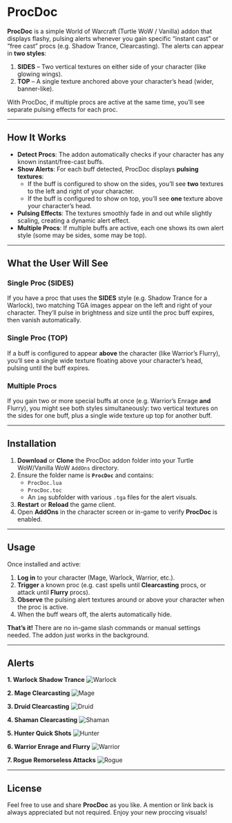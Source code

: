 # ProcDoc

**ProcDoc** is a simple World of Warcraft (Turtle WoW / Vanilla) addon that displays flashy, pulsing alerts whenever you gain specific “instant cast” or “free cast” procs (e.g. Shadow Trance, Clearcasting). The alerts can appear in **two styles**:

1. **SIDES** – Two vertical textures on either side of your character (like glowing wings).
2. **TOP** – A single texture anchored above your character’s head (wider, banner-like).

With ProcDoc, if multiple procs are active at the same time, you’ll see separate pulsing effects for each proc.

---

## How It Works

- **Detect Procs**: The addon automatically checks if your character has any known instant/free-cast buffs.
- **Show Alerts**: For each buff detected, ProcDoc displays **pulsing textures**:
  - If the buff is configured to show on the sides, you’ll see **two** textures to the left and right of your character.
  - If the buff is configured to show on top, you’ll see **one** texture above your character’s head.
- **Pulsing Effects**: The textures smoothly fade in and out while slightly scaling, creating a dynamic alert effect.
- **Multiple Procs**: If multiple buffs are active, each one shows its own alert style (some may be sides, some may be top).

---

## What the User Will See

### Single Proc (SIDES)
If you have a proc that uses the **SIDES** style (e.g. Shadow Trance for a Warlock), two matching TGA images appear on the left and right of your character. They’ll pulse in brightness and size until the proc buff expires, then vanish automatically.

### Single Proc (TOP)
If a buff is configured to appear **above** the character (like Warrior’s Flurry), you’ll see a single wide texture floating above your character’s head, pulsing until the buff expires.

### Multiple Procs
If you gain two or more special buffs at once (e.g. Warrior’s Enrage **and** Flurry), you might see both styles simultaneously: two vertical textures on the sides for one buff, plus a single wide texture up top for another buff.

---

## Installation

1. **Download** or **Clone** the ProcDoc addon folder into your Turtle WoW/Vanilla WoW `AddOns` directory.  
2. Ensure the folder name is **`ProcDoc`** and contains:
   - `ProcDoc.lua`
   - `ProcDoc.toc`
   - An `img` subfolder with various `.tga` files for the alert visuals.
3. **Restart** or **Reload** the game client.  
4. Open **AddOns** in the character screen or in-game to verify **ProcDoc** is enabled.

---

## Usage

Once installed and active:

1. **Log in** to your character (Mage, Warlock, Warrior, etc.).
2. **Trigger** a known proc (e.g. cast spells until **Clearcasting** procs, or attack until **Flurry** procs).
3. **Observe** the pulsing alert textures around or above your character when the proc is active.
4. When the buff wears off, the alerts automatically hide.

**That’s it!** There are no in-game slash commands or manual settings needed. The addon just works in the background.

---

## Alerts

**1. Warlock Shadow Trance**
![Warlock](https://github.com/wsmaxcy/ProcDoc/blob/main/img/Warlock.png)

**2. Mage Clearcasting**
![Mage](https://github.com/wsmaxcy/ProcDoc/blob/main/img/Mage.png)

**3. Druid Clearcasting**
![Druid](https://github.com/wsmaxcy/ProcDoc/blob/main/img/Druid.png)

**4. Shaman Clearcasting**
![Shaman](https://github.com/wsmaxcy/ProcDoc/blob/main/img/Shaman.png)

**5. Hunter Quick Shots**
![Hunter](https://github.com/wsmaxcy/ProcDoc/blob/main/img/Hunter.png)

**6. Warrior Enrage and Flurry**
![Warrior](https://github.com/wsmaxcy/ProcDoc/blob/main/img/Warrior.png)

**7. Rogue Remorseless Attacks**
![Rogue](https://github.com/wsmaxcy/ProcDoc/blob/main/img/Rogue.png)


---
## License

 Feel free to use and share **ProcDoc** as you like. A mention or link back is always appreciated but not required. Enjoy your new proccing visuals!